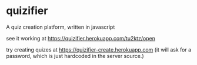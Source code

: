 # quizifier
A quiz creation platform, written in javascript

see it working at https://quizifier.herokuapp.com/tu2ktz/open

try creating quizes at https://quizifier-create.herokuapp.com
(it will ask for a password, which is just hardcoded in the server source.)
